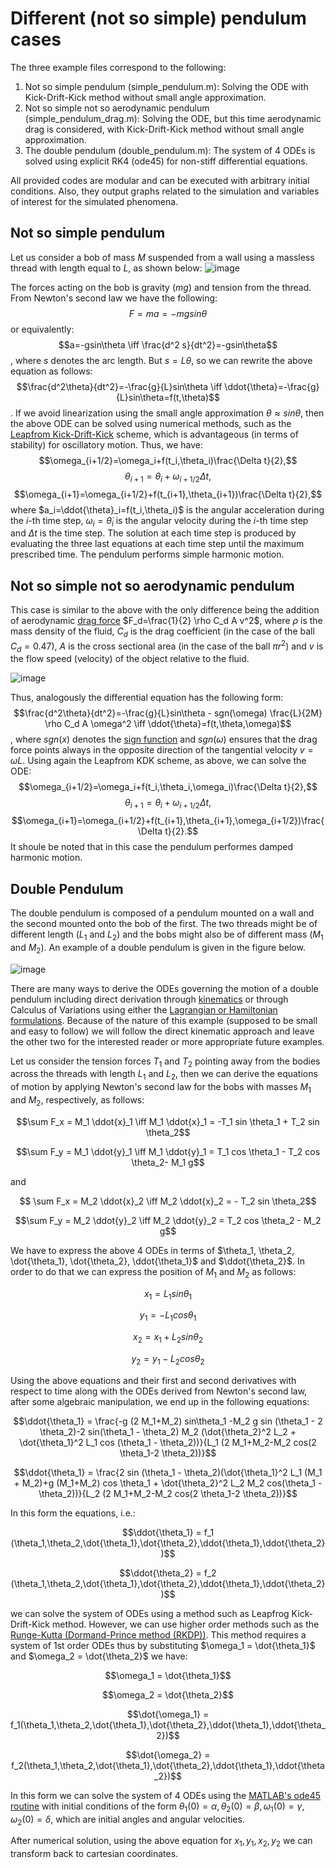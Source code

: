 # Different (not so simple) pendulum cases

The three example files correspond to the following:
1) Not so simple pendulum (simple_pendulum.m): Solving the ODE with Kick-Drift-Kick method without small angle approximation.
2) Not so simple not so aerodynamic pendulum (simple_pendulum_drag.m): Solving the ODE, but this time aerodynamic drag is considered, with Kick-Drift-Kick method without small angle approximation.
3) The double pendulum (double_pendulum.m): The system of 4 ODEs is solved using explicit RK4 (ode45) for non-stiff differential equations.

 All provided codes are modular and can be executed with arbitrary initial conditions. Also, they output graphs related to the simulation and variables of interest for the simulated phenomena.

## Not so simple pendulum
Let us consider a bob of mass $M$ suspended from a wall using a massless thread with length equal to $L$, as shown below:
![image](https://github.com/cfilelispapadopoulos/Tiny-Examples-of-Computational-Physics/assets/137081674/c6372223-a462-4823-bcca-ffe300393c40)

The forces acting on the bob is gravity $(mg)$ and tension from the thread. From Newton's second law we have the following:
$$F=ma=-mg sin\theta$$
or equivalently:
$$a=-gsin\theta \iff \frac{d^2 s}{dt^2}=-gsin\theta$$,
where $s$ denotes the arc length. But $s=L\theta$, so we can rewrite the above equation as follows:
$$\frac{d^2\theta}{dt^2}=-\frac{g}{L}sin\theta \iff \ddot{\theta}=-\frac{g}{L}sin\theta=f(t,\theta)$$.
If we avoid linearization using the small angle approximation $\theta\approx sin\theta$, then the above ODE can be solved using numerical methods, such as the [Leapfrom Kick-Drift-Kick](https://en.wikipedia.org/wiki/Leapfrog_integration) scheme, which is advantageous (in terms of stability) for oscillatory motion. Thus, we have:
$$\omega_{i+1/2}=\omega_i+f(t_i,\theta_i)\frac{\Delta t}{2},$$
$$\theta_{i+1}=\theta_i+\omega_{i+1/2}\Delta t,$$
$$\omega_{i+1}=\omega_{i+1/2}+f(t_{i+1},\theta_{i+1})\frac{\Delta t}{2},$$
where $a_i=\ddot{\theta}_i=f(t_i,\theta_i)$ is the angular acceleration during the $i$-th time step, $\omega_i=\dot{\theta}_i$ is the angular velocity during the $i$-th time step and $\Delta t$ is the time step. The solution at each time step is produced by evaluating the three last equations at each time step until the maximum prescribed time. The pendulum performs simple harmonic motion.

## Not so simple not so aerodynamic pendulum
This case is similar to the above with the only difference being the addition of aerodynamic [drag force](https://en.wikipedia.org/wiki/Drag_(physics)) $F_d=\frac{1}{2} \rho C_d A v^2$, where $\rho$ is the mass density of the fluid, $C_d$ is the drag coefficient (in the case of the ball $C_d=0.47$), $A$ is the cross sectional area (in the case of the ball $\pi r^2$) and $v$ is the flow speed (velocity) of the object relative to the fluid.

![image](https://github.com/cfilelispapadopoulos/Tiny-Examples-of-Computational-Physics/assets/137081674/f0c4a5f4-91ae-4d2d-b819-e87ed60f79b5)

Thus, analogously the differential equation has the following form:
$$\frac{d^2\theta}{dt^2}=-\frac{g}{L}sin\theta - sgn(\omega) \frac{L}{2M} \rho C_d A \omega^2 \iff \ddot{\theta}=f(t,\theta,\omega)$$,
where $sgn(x)$ denotes the [sign function](https://en.wikipedia.org/wiki/Sign_function) and $sgn(\omega)$ ensures that the drag force points always in the opposite direction of the tangential velocity $v=\omega L$. Using again the Leapfrom KDK scheme, as above, we can solve the ODE:
$$\omega_{i+1/2}=\omega_i+f(t_i,\theta_i,\omega_i)\frac{\Delta t}{2},$$
$$\theta_{i+1}=\theta_i+\omega_{i+1/2}\Delta t,$$
$$\omega_{i+1}=\omega_{i+1/2}+f(t_{i+1},\theta_{i+1},\omega_{i+1/2})\frac{\Delta t}{2}.$$
It shoule be noted that in this case the pendulum performes damped harmonic motion.

## Double Pendulum
The double pendulum is composed of a pendulum mounted on a wall and the second mounted onto the bob of the first. The two threads might be of different length ($L_1$ and $L_2$) and the bobs might also be of different mass ($M_1$ and $M_2$). An example of a double pendulum is given in the figure below.

![image](https://github.com/cfilelispapadopoulos/Tiny-Examples-of-Computational-Physics/assets/137081674/873fbe9d-3dd2-4f06-b42e-3cd4156a4984)

There are many ways to derive the ODEs governing the motion of a double pendulum including direct derivation through [kinematics](https://web.mit.edu/jorloff/www/chaosTalk/double-pendulum/double-pendulum-en.html) or through Calculus of Variations using either the [Lagrangian or Hamiltonian formulations](https://scienceworld.wolfram.com/physics/DoublePendulum.html). Because of the nature of this example (supposed to be small and easy to follow) we will follow the direct kinematic approach and leave the other two for the interested reader or more appropriate future examples.

Let us consider the tension forces $T_1$ and $T_2$ pointing away from the bodies across the threads with length $L_1$ and $L_2$, then we can derive the equations of motion by applying Newton's second law for the bobs with masses $M_1$ and $M_2$, respectively, as follows:

$$\sum F_x = M_1 \ddot{x}_1 \iff M_1 \ddot{x}_1 = -T_1 sin \theta_1 + T_2 sin \theta_2$$

$$\sum F_y = M_1 \ddot{y}_1 \iff M_1 \ddot{y}_1 = T_1 cos \theta_1 - T_2 cos \theta_2- M_1 g$$

and

$$ \sum F_x = M_2 \ddot{x}_2 \iff M_2 \ddot{x}_2 = - T_2 sin \theta_2$$

$$\sum F_y = M_2 \ddot{y}_2 \iff M_2 \ddot{y}_2 = T_2 cos \theta_2 - M_2 g$$

We have to express the above 4 ODEs in terms of $\theta_1, \theta_2, \dot{\theta_1}, \dot{\theta_2}, \ddot{\theta_1}$ and $\ddot{\theta_2}$. In order to do that we can express the position of $M_1$ and $M_2$ as follows:

$$x_1 = L_1 sin \theta_1$$

$$y_1 = -L_1 cos \theta_1$$

$$x_2 = x_1 + L_2 sin\theta_2$$

$$y_2 = y_1 - L_2 cos \theta_2$$

Using the above equations and their first and second derivatives with respect to time along with the ODEs derived from Newton's second law, after some algebraic manipulation, we end up in the following equations:

$$\ddot{\theta_1} = \frac{-g (2 M_1+M_2) sin\theta_1 -M_2 g sin (\theta_1 - 2 \theta_2)-2 sin(\theta_1 - \theta_2) M_2 (\dot{\theta_2}^2 L_2 + \dot{\theta_1}^2 L_1 cos (\theta_1 - \theta_2))}{L_1 (2 M_1+M_2-M_2 cos(2 \theta_1-2 \theta_2))}$$


$$\ddot{\theta_1} = \frac{2 sin (\theta_1 - \theta_2)(\dot{\theta_1}^2 L_1 (M_1 + M_2)+g (M_1+M_2) cos \theta_1 + \dot{\theta_2}^2 L_2 M_2 cos(\theta_1 - \theta_2))}{L_2 (2 M_1+M_2-M_2 cos(2 \theta_1-2 \theta_2))}$$

In this form the equations, i.e.:

$$\ddot{\theta_1} = f_1 (\theta_1,\theta_2,\dot{\theta_1},\dot{\theta_2},\ddot{\theta_1},\ddot{\theta_2})$$

$$\ddot{\theta_2} = f_2 (\theta_1,\theta_2,\dot{\theta_1},\dot{\theta_2},\ddot{\theta_1},\ddot{\theta_2})$$

we can solve the system of ODEs using a method such as Leapfrog Kick-Drift-Kick method. However, we can use higher order methods such as the [Runge-Kutta (Dormand-Prince method (RKDP))](https://en.wikipedia.org/wiki/Dormand%E2%80%93Prince_method). This method requires a system of 1st order ODEs thus by substituting $\omega_1 = \dot{\theta_1}$ and $\omega_2 = \dot{\theta_2}$ we have:

$$\omega_1 = \dot{\theta_1}$$

$$\omega_2 = \dot{\theta_2}$$

$$\dot{\omega_1} = f_1(\theta_1,\theta_2,\dot{\theta_1},\dot{\theta_2},\ddot{\theta_1},\ddot{\theta_2})$$

$$\dot{\omega_2} = f_2(\theta_1,\theta_2,\dot{\theta_1},\dot{\theta_2},\ddot{\theta_1},\ddot{\theta_2})$$

In this form we can solve the system of 4 ODEs using the [MATLAB's ode45 routine](https://www.mathworks.com/help/matlab/ref/ode45.html) with initial conditions of the form $\theta_1(0)=\alpha, \theta_2(0)=\beta, \omega_1(0)=\gamma, \omega_2(0)=\delta$, which are initial angles and angular velocities.

After numerical solution, using the above equation for $x_1,y_1,x_2,y_2$ we can transform back to cartesian coordinates.
